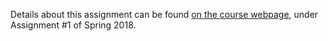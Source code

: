 Details about this assignment can be found [on the course webpage](https://deep-learning-su.github.io/), under Assignment #1 of Spring 2018.
